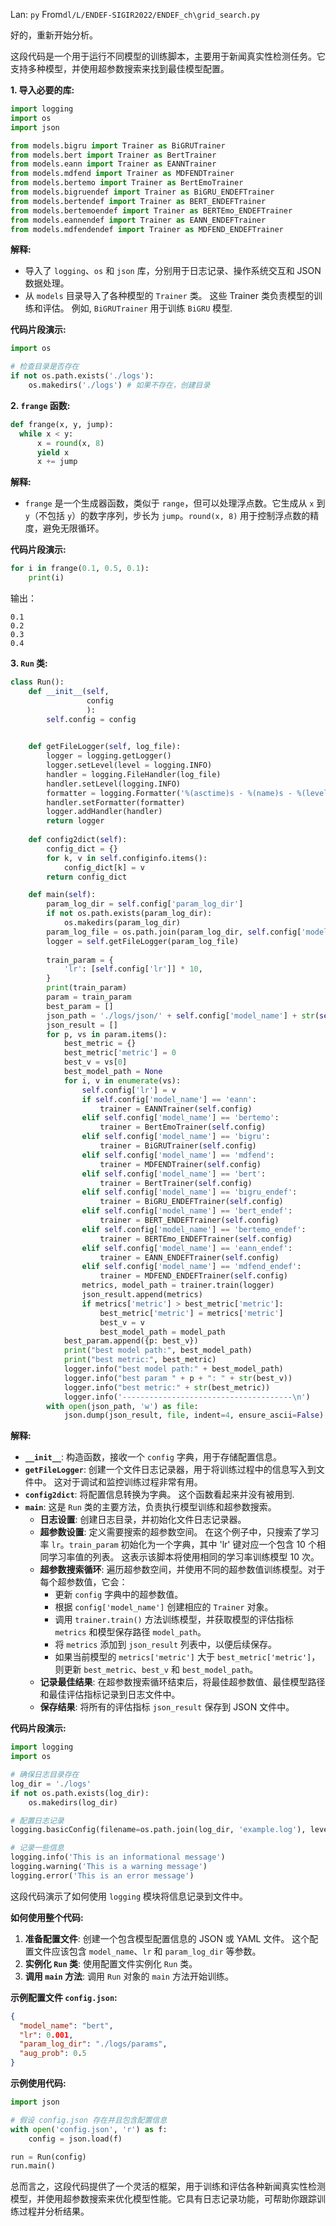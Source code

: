 Lan: `py` From`dl/L/ENDEF-SIGIR2022/ENDEF_ch\grid_search.py`

好的，重新开始分析。

这段代码是一个用于运行不同模型的训练脚本，主要用于新闻真实性检测任务。它支持多种模型，并使用超参数搜索来找到最佳模型配置。

**1. 导入必要的库:**

```python
import logging
import os
import json

from models.bigru import Trainer as BiGRUTrainer
from models.bert import Trainer as BertTrainer
from models.eann import Trainer as EANNTrainer
from models.mdfend import Trainer as MDFENDTrainer
from models.bertemo import Trainer as BertEmoTrainer
from models.bigruendef import Trainer as BiGRU_ENDEFTrainer
from models.bertendef import Trainer as BERT_ENDEFTrainer
from models.bertemoendef import Trainer as BERTEmo_ENDEFTrainer
from models.eannendef import Trainer as EANN_ENDEFTrainer
from models.mdfendendef import Trainer as MDFEND_ENDEFTrainer
```

**解释:**
- 导入了 `logging`、`os` 和 `json` 库，分别用于日志记录、操作系统交互和 JSON 数据处理。
- 从 `models` 目录导入了各种模型的 `Trainer` 类。 这些 Trainer 类负责模型的训练和评估。 例如, `BiGRUTrainer` 用于训练 `BiGRU` 模型.

**代码片段演示:**

```python
import os

# 检查目录是否存在
if not os.path.exists('./logs'):
    os.makedirs('./logs') # 如果不存在，创建目录
```

**2. `frange` 函数:**

```python
def frange(x, y, jump):
  while x < y:
      x = round(x, 8)
      yield x
      x += jump
```

**解释:**
-  `frange` 是一个生成器函数，类似于 `range`，但可以处理浮点数。它生成从 `x` 到 `y`（不包括 `y`）的数字序列，步长为 `jump`。`round(x, 8)` 用于控制浮点数的精度，避免无限循环。

**代码片段演示:**

```python
for i in frange(0.1, 0.5, 0.1):
    print(i)
```

输出：

```
0.1
0.2
0.3
0.4
```

**3. `Run` 类:**

```python
class Run():
    def __init__(self,
                 config
                 ):
        self.config = config
    

    def getFileLogger(self, log_file):
        logger = logging.getLogger()
        logger.setLevel(level = logging.INFO)
        handler = logging.FileHandler(log_file)
        handler.setLevel(logging.INFO)
        formatter = logging.Formatter('%(asctime)s - %(name)s - %(levelname)s - %(message)s')
        handler.setFormatter(formatter)
        logger.addHandler(handler)
        return logger
    
    def config2dict(self):
        config_dict = {}
        for k, v in self.configinfo.items():
            config_dict[k] = v
        return config_dict

    def main(self):
        param_log_dir = self.config['param_log_dir']
        if not os.path.exists(param_log_dir):
            os.makedirs(param_log_dir)
        param_log_file = os.path.join(param_log_dir, self.config['model_name'] +'_'+ 'param.txt')
        logger = self.getFileLogger(param_log_file)  
        
        train_param = {
            'lr': [self.config['lr']] * 10,
        }
        print(train_param)
        param = train_param
        best_param = []
        json_path = './logs/json/' + self.config['model_name'] + str(self.config['aug_prob']) + '.json'
        json_result = []
        for p, vs in param.items():
            best_metric = {}
            best_metric['metric'] = 0
            best_v = vs[0]
            best_model_path = None
            for i, v in enumerate(vs):
                self.config['lr'] = v
                if self.config['model_name'] == 'eann':
                    trainer = EANNTrainer(self.config)
                elif self.config['model_name'] == 'bertemo':
                    trainer = BertEmoTrainer(self.config)
                elif self.config['model_name'] == 'bigru':
                    trainer = BiGRUTrainer(self.config)
                elif self.config['model_name'] == 'mdfend':
                    trainer = MDFENDTrainer(self.config)
                elif self.config['model_name'] == 'bert':
                    trainer = BertTrainer(self.config)
                elif self.config['model_name'] == 'bigru_endef':
                    trainer = BiGRU_ENDEFTrainer(self.config)
                elif self.config['model_name'] == 'bert_endef':
                    trainer = BERT_ENDEFTrainer(self.config)
                elif self.config['model_name'] == 'bertemo_endef':
                    trainer = BERTEmo_ENDEFTrainer(self.config)
                elif self.config['model_name'] == 'eann_endef':
                    trainer = EANN_ENDEFTrainer(self.config)
                elif self.config['model_name'] == 'mdfend_endef':
                    trainer = MDFEND_ENDEFTrainer(self.config)
                metrics, model_path = trainer.train(logger)
                json_result.append(metrics)
                if metrics['metric'] > best_metric['metric']:
                    best_metric['metric'] = metrics['metric']
                    best_v = v
                    best_model_path = model_path
            best_param.append({p: best_v})
            print("best model path:", best_model_path)
            print("best metric:", best_metric)
            logger.info("best model path:" + best_model_path)
            logger.info("best param " + p + ": " + str(best_v))
            logger.info("best metric:" + str(best_metric))
            logger.info('--------------------------------------\n')
        with open(json_path, 'w') as file:
            json.dump(json_result, file, indent=4, ensure_ascii=False)
```

**解释:**
- **`__init__`**: 构造函数，接收一个 `config` 字典，用于存储配置信息。
- **`getFileLogger`**:  创建一个文件日志记录器，用于将训练过程中的信息写入到文件中。 这对于调试和监控训练过程非常有用。
- **`config2dict`**:  将配置信息转换为字典。  这个函数看起来并没有被用到.
- **`main`**:  这是 `Run` 类的主要方法，负责执行模型训练和超参数搜索。
    - **日志设置**: 创建日志目录，并初始化文件日志记录器。
    - **超参数设置**:  定义需要搜索的超参数空间。 在这个例子中，只搜索了学习率 `lr`。`train_param` 初始化为一个字典，其中 'lr' 键对应一个包含 10 个相同学习率值的列表。 这表示该脚本将使用相同的学习率训练模型 10 次。
    - **超参数搜索循环**:  遍历超参数空间，并使用不同的超参数值训练模型。对于每个超参数值，它会：
        - 更新 `config` 字典中的超参数值。
        - 根据 `config['model_name']` 创建相应的 `Trainer` 对象。
        - 调用 `trainer.train()` 方法训练模型，并获取模型的评估指标 `metrics` 和模型保存路径 `model_path`。
        - 将 `metrics` 添加到 `json_result` 列表中，以便后续保存。
        - 如果当前模型的 `metrics['metric']` 大于 `best_metric['metric']`，则更新 `best_metric`、`best_v` 和 `best_model_path`。
    - **记录最佳结果**:  在超参数搜索循环结束后，将最佳超参数值、最佳模型路径和最佳评估指标记录到日志文件中。
    - **保存结果**: 将所有的评估指标 `json_result` 保存到 JSON 文件中。

**代码片段演示:**

```python
import logging
import os

# 确保日志目录存在
log_dir = './logs'
if not os.path.exists(log_dir):
    os.makedirs(log_dir)

# 配置日志记录
logging.basicConfig(filename=os.path.join(log_dir, 'example.log'), level=logging.INFO, format='%(asctime)s - %(levelname)s - %(message)s')

# 记录一些信息
logging.info('This is an informational message')
logging.warning('This is a warning message')
logging.error('This is an error message')
```

这段代码演示了如何使用 `logging` 模块将信息记录到文件中。

**如何使用整个代码:**

1.  **准备配置文件**:  创建一个包含模型配置信息的 JSON 或 YAML 文件。  这个配置文件应该包含 `model_name`、`lr` 和 `param_log_dir` 等参数。
2.  **实例化 `Run` 类**:  使用配置文件实例化 `Run` 类。
3.  **调用 `main` 方法**:  调用 `Run` 对象的 `main` 方法开始训练。

**示例配置文件 `config.json`:**

```json
{
  "model_name": "bert",
  "lr": 0.001,
  "param_log_dir": "./logs/params",
  "aug_prob": 0.5
}
```

**示例使用代码:**

```python
import json

# 假设 config.json 存在并且包含配置信息
with open('config.json', 'r') as f:
    config = json.load(f)

run = Run(config)
run.main()
```

总而言之，这段代码提供了一个灵活的框架，用于训练和评估各种新闻真实性检测模型，并使用超参数搜索来优化模型性能。它具有日志记录功能，可帮助你跟踪训练过程并分析结果。
